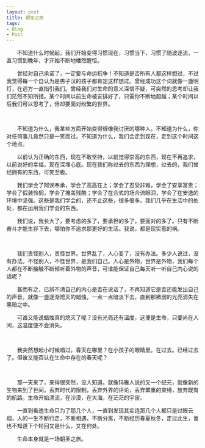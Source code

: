 ```yaml
---
layout: post
title: 朝圣之旅
tags:
- Blog
- Post
---
```


<p style="text-indent:2em;">
不知道什么时候起，我们开始变得习惯现在，习惯当下，习惯了随波逐流，一直习惯到晚年，才开始不断地幡然醒悟。
</p>

<p style="text-indent:2em;">
曾经对自己承诺了，一定要与命运抗争！不知道是否所有人都这样想过，不过我觉得每一个自认为是男子汉的孩子都肯定这样想过。曾经成功这个词就像一盏明灯，在远方一直指引我们。曾经我们对生命的意义深信不疑，可突然的思考却让我们茫然不知所措。某个时间以前生命被安排好了，只需你不断地超越；某个时间以后我们可以思考了，但却要面对纷繁的世界。
</p>
<br />

<p style="text-indent:2em;">
不知道为什么，我某些方面开始变得很像我讨厌的哪种人。不知道为什么，你对任何事儿竟然只是一笑而过。不知道为什么，我们会走到现在，走到这个时间这个地点。
</p>

<p style="text-indent:2em;">
以前认为正确的东西，现在不敢坚持，以前觉得崇高的东西，现在不再追求，以前说好的幸福，现在深埋心底。现在我们称过去的东西为理想，过去的，我们曾经拥有的东西，可笑至极。
</p>

<p style="text-indent:2em;">
我们学会了阿谀奉承，学会了高高在上；学会了忍受非难，学会了安享富贵；学会了假装怜悯，学会了掩盖残酷；学会了在合式的场合流眼泪，学会了在安逸的环境中坚强。这些是我们学会的，还不止这些，很多很多。我们几乎在生活中的处处，都在运用我们学会的东西。
</p>

<p style="text-indent:2em;">
我们说，我长大了，要考虑的多了，要承担的多了，要面对的多了。只有不断奋斗才能生存下去，哪怕你不追求那更好的生活。我说，都是现实惹的祸。
</p>
<br />

<p style="text-indent:2em;">
我们责怪别人，责怪世界。世界乱了，人心变了，没有办法。多少人说过，没有办法。不怪别人，不怪世界，是我们自己。人心是外物，世界是外物，我们每个人都在不断接触不断倾听着外物的声音，可谁能保证自己每天听一听自己内心说的话呢？
</p>

<p style="text-indent:2em;">
甚而有之，已辨不清自己的内心是否在说话了，不再知道它是否还能发出自己的声音。就像一盏逐渐熄灭的蜡烛，一点一点暗淡下去，直到那微弱的光亮消失在黑暗之中。
</p>

<p style="text-indent:2em;">
可谁又能说蜡烛真的熄灭了呢？没有光亮还有温度，这便是生命，只要尚在人间，这温度便不会消失。
</p>
<br />

<p style="text-indent:2em;">
我突然想起小时候唱过，春天在哪里？在小孩子的眼睛里。在过去。已经过去了。但谁又能否认在生命中存在的春天呢？
</p>
<br />

<p style="text-indent:2em;">
那一天来了，来得很突然，没人知道。就像玛雅人说的又一个纪元，就像新的生物来到了世间。丢弃时代的限制，丢弃外界的评论，丢弃繁重的束缚，放弃既有的航路。生命开始漂流，在沙漠，在大海，在茫茫的宇宙。
</p>

<p style="text-indent:2em;">
一直到看透生命只为了那几个人，一直到发现其实连那几个人都只是过眼云烟，人的一生不断行走，不断相遇，不断分离，不断经历春夏秋冬，走过此生，谁也不知道下个轮回又是什么，又在何处。
</p>

<p style="text-indent:2em;">
生命本身就是一场朝圣之旅。
</p>
